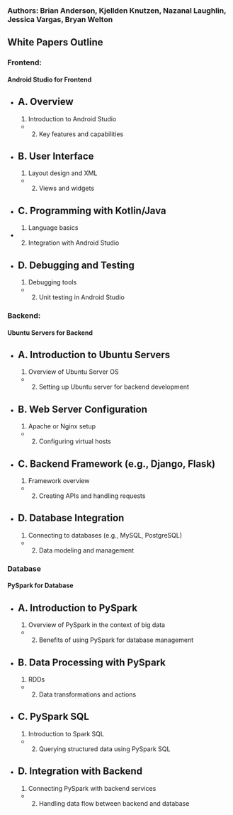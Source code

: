 ### Authors: Brian Anderson, Kjellden Knutzen, Nazanal Laughlin, Jessica Vargas, Bryan Welton 
## White Papers Outline

### Frontend:

#### Android Studio for Frontend

- A. Overview
  -
    1. Introduction to Android Studio
  -
    2. Key features and capabilities
- B. User Interface
  -
    1. Layout design and XML
  -
    2. Views and widgets
- C. Programming with Kotlin/Java
  -
    1. Language basics
-
  2. Integration with Android Studio
- D. Debugging and Testing
  -
    1. Debugging tools
  -
    2. Unit testing in Android Studio

### Backend:

#### Ubuntu Servers for Backend

- A. Introduction to Ubuntu Servers
  -
    1. Overview of Ubuntu Server OS
  -
    2. Setting up Ubuntu server for backend development
- B. Web Server Configuration
  -
    1. Apache or Nginx setup
  -
    2. Configuring virtual hosts
- C. Backend Framework (e.g., Django, Flask)
  -
    1. Framework overview
  -
    2. Creating APIs and handling requests
- D. Database Integration
  -
    1. Connecting to databases (e.g., MySQL, PostgreSQL)
  -
    2. Data modeling and management

### Database

#### PySpark for Database

- A. Introduction to PySpark
  -
    1. Overview of PySpark in the context of big data
  -
    2. Benefits of using PySpark for database management
- B. Data Processing with PySpark
  -
    1. RDDs
  -
    2. Data transformations and actions
- C. PySpark SQL
  -
    1. Introduction to Spark SQL
  -
    2. Querying structured data using PySpark SQL
- D. Integration with Backend
  -
    1. Connecting PySpark with backend services
  -
    2. Handling data flow between backend and database
